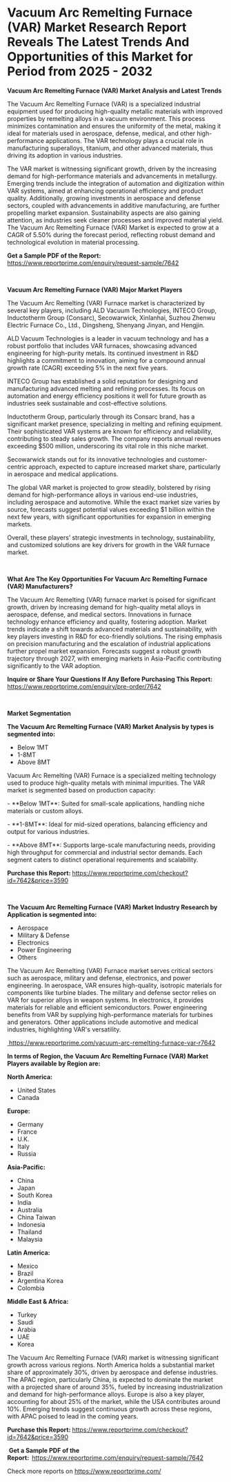 <p><h1>Vacuum Arc Remelting Furnace (VAR) Market Research Report Reveals The Latest Trends And Opportunities of this Market for Period from 2025 - 2032</h1></p><p><strong>Vacuum Arc Remelting Furnace (VAR) Market Analysis and Latest Trends</strong></p>
<p><p>The Vacuum Arc Remelting Furnace (VAR) is a specialized industrial equipment used for producing high-quality metallic materials with improved properties by remelting alloys in a vacuum environment. This process minimizes contamination and ensures the uniformity of the metal, making it ideal for materials used in aerospace, defense, medical, and other high-performance applications. The VAR technology plays a crucial role in manufacturing superalloys, titanium, and other advanced materials, thus driving its adoption in various industries.</p><p>The VAR market is witnessing significant growth, driven by the increasing demand for high-performance materials and advancements in metallurgy. Emerging trends include the integration of automation and digitization within VAR systems, aimed at enhancing operational efficiency and product quality. Additionally, growing investments in aerospace and defense sectors, coupled with advancements in additive manufacturing, are further propelling market expansion. Sustainability aspects are also gaining attention, as industries seek cleaner processes and improved material yield. The Vacuum Arc Remelting Furnace (VAR) Market is expected to grow at a CAGR of 5.50% during the forecast period, reflecting robust demand and technological evolution in material processing.</p></p>
<p><strong>Get a Sample PDF of the Report:&nbsp;</strong> <a href="https://www.reportprime.com/enquiry/request-sample/7642?utm_campaign=2733&utm_medium=2&utm_source=Github&utm_content=ia&utm_term=19032025&utm_id=vacuum-arc-remelting-furnace-var">https://www.reportprime.com/enquiry/request-sample/7642</a></p>
<p>&nbsp;</p>
<p><strong>Vacuum Arc Remelting Furnace (VAR) Major Market Players</strong></p>
<p><p>The Vacuum Arc Remelting (VAR) Furnace market is characterized by several key players, including ALD Vacuum Technologies, INTECO Group, Inductotherm Group (Consarc), Secowarwick, Xinlanhai, Suzhou Zhenwu Electric Furnace Co., Ltd., Dingsheng, Shenyang Jinyan, and Hengjin. </p><p>ALD Vacuum Technologies is a leader in vacuum technology and has a robust portfolio that includes VAR furnaces, showcasing advanced engineering for high-purity metals. Its continued investment in R&D highlights a commitment to innovation, aiming for a compound annual growth rate (CAGR) exceeding 5% in the next five years.</p><p>INTECO Group has established a solid reputation for designing and manufacturing advanced melting and refining processes. Its focus on automation and energy efficiency positions it well for future growth as industries seek sustainable and cost-effective solutions.</p><p>Inductotherm Group, particularly through its Consarc brand, has a significant market presence, specializing in melting and refining equipment. Their sophisticated VAR systems are known for efficiency and reliability, contributing to steady sales growth. The company reports annual revenues exceeding $500 million, underscoring its vital role in this niche market.</p><p>Secowarwick stands out for its innovative technologies and customer-centric approach, expected to capture increased market share, particularly in aerospace and medical applications. </p><p>The global VAR market is projected to grow steadily, bolstered by rising demand for high-performance alloys in various end-use industries, including aerospace and automotive. While the exact market size varies by source, forecasts suggest potential values exceeding $1 billion within the next few years, with significant opportunities for expansion in emerging markets. </p><p>Overall, these players’ strategic investments in technology, sustainability, and customized solutions are key drivers for growth in the VAR furnace market.</p></p>
<p>&nbsp;</p>
<p><strong>What Are The Key Opportunities For Vacuum Arc Remelting Furnace (VAR) Manufacturers?</strong></p>
<p><p>The Vacuum Arc Remelting (VAR) furnace market is poised for significant growth, driven by increasing demand for high-quality metal alloys in aerospace, defense, and medical sectors. Innovations in furnace technology enhance efficiency and quality, fostering adoption. Market trends indicate a shift towards advanced materials and sustainability, with key players investing in R&D for eco-friendly solutions. The rising emphasis on precision manufacturing and the escalation of industrial applications further propel market expansion. Forecasts suggest a robust growth trajectory through 2027, with emerging markets in Asia-Pacific contributing significantly to the VAR adoption.</p></p>
<p><strong>Inquire or Share Your Questions If Any Before Purchasing This Report:</strong> <a href="https://www.reportprime.com/enquiry/pre-order/7642?utm_campaign=2733&utm_medium=2&utm_source=Github&utm_content=ia&utm_term=19032025&utm_id=vacuum-arc-remelting-furnace-var">https://www.reportprime.com/enquiry/pre-order/7642</a></p>
<p>&nbsp;</p>
<p><strong>Market Segmentation</strong></p>
<p><strong>The Vacuum Arc Remelting Furnace (VAR) Market Analysis by types is segmented into:</strong></p>
<p><ul><li>Below 1MT</li><li>1-8MT</li><li>Above 8MT</li></ul></p>
<p><p>Vacuum Arc Remelting (VAR) Furnace is a specialized melting technology used to produce high-quality metals with minimal impurities. The VAR market is segmented based on production capacity: </p><p>- **Below 1MT**: Suited for small-scale applications, handling niche materials or custom alloys.</p><p>- **1-8MT**: Ideal for mid-sized operations, balancing efficiency and output for various industries.</p><p>- **Above 8MT**: Supports large-scale manufacturing needs, providing high throughput for commercial and industrial sector demands. Each segment caters to distinct operational requirements and scalability.</p></p>
<p><strong>Purchase this Report:&nbsp;</strong><a href="https://www.reportprime.com/checkout?id=7642&price=3590&utm_campaign=2733&utm_medium=2&utm_source=Github&utm_content=ia&utm_term=19032025&utm_id=vacuum-arc-remelting-furnace-var">https://www.reportprime.com/checkout?id=7642&price=3590</a></p>
<p>&nbsp;</p>
<p><strong>The Vacuum Arc Remelting Furnace (VAR) Market Industry Research by Application is segmented into:</strong></p>
<p><ul><li>Aerospace</li><li>Military & Defense</li><li>Electronics</li><li>Power Engineering</li><li>Others</li></ul></p>
<p><p>The Vacuum Arc Remelting (VAR) Furnace market serves critical sectors such as aerospace, military and defense, electronics, and power engineering. In aerospace, VAR ensures high-quality, isotropic materials for components like turbine blades. The military and defense sector relies on VAR for superior alloys in weapon systems. In electronics, it provides materials for reliable and efficient semiconductors. Power engineering benefits from VAR by supplying high-performance materials for turbines and generators. Other applications include automotive and medical industries, highlighting VAR's versatility.</p></p>
<p><a href="https://www.reportprime.com/vacuum-arc-remelting-furnace-var-r7642?utm_campaign=2733&utm_medium=2&utm_source=Github&utm_content=ia&utm_term=19032025&utm_id=vacuum-arc-remelting-furnace-var">&nbsp;https://www.reportprime.com/vacuum-arc-remelting-furnace-var-r7642</a></p>
<p><strong>In terms of Region, the Vacuum Arc Remelting Furnace (VAR) Market Players available by Region are:</strong></p>
<p>
    <p> <strong> North America: </strong>
        <ul>
            <li>United States</li>
            <li>Canada</li>
        </ul>
        </p> 
    <p> <strong> Europe: </strong>
        <ul>
            <li>Germany</li>
            <li>France</li>
            <li>U.K.</li>
            <li>Italy</li>
            <li>Russia</li>
        </ul>
        </p> 
    <p> <strong> Asia-Pacific: </strong>
        <ul>
            <li>China</li>
            <li>Japan</li>
            <li>South Korea</li>
            <li>India</li>
            <li>Australia</li>
            <li>China Taiwan</li>
            <li>Indonesia</li>
            <li>Thailand</li>
            <li>Malaysia</li>
        </ul>
        </p> 
    <p> <strong> Latin America: </strong>
        <ul>
            <li>Mexico</li>
            <li>Brazil</li>
            <li>Argentina Korea</li>
            <li>Colombia</li>
        </ul>
        </p> 
    <p> <strong> Middle East & Africa: </strong>
        <ul>
            <li>Turkey</li>
            <li>Saudi</li>
            <li>Arabia</li>
            <li>UAE</li>
            <li>Korea</li>
        </ul>
    </p>
    </p>
<p><p>The Vacuum Arc Remelting Furnace (VAR) market is witnessing significant growth across various regions. North America holds a substantial market share of approximately 30%, driven by aerospace and defense industries. The APAC region, particularly China, is expected to dominate the market with a projected share of around 35%, fueled by increasing industrialization and demand for high-performance alloys. Europe is also a key player, accounting for about 25% of the market, while the USA contributes around 10%. Emerging trends suggest continuous growth across these regions, with APAC poised to lead in the coming years.</p></p>
<p><strong>Purchase this Report: </strong><a href="https://www.reportprime.com/checkout?id=7642&price=3590&utm_campaign=2733&utm_medium=2&utm_source=Github&utm_content=ia&utm_term=19032025&utm_id=vacuum-arc-remelting-furnace-var">https://www.reportprime.com/checkout?id=7642&price=3590</a></p>
<p>&nbsp;<strong>Get a Sample PDF of the Report:&nbsp;&nbsp;</strong><a href="https://www.reportprime.com/enquiry/request-sample/7642?utm_campaign=2733&utm_medium=2&utm_source=Github&utm_content=ia&utm_term=19032025&utm_id=vacuum-arc-remelting-furnace-var">https://www.reportprime.com/enquiry/request-sample/7642</a></p>
<p><strong></strong></p>
<p>Check more reports on <a href="https://www.reportprime.com/?utm_campaign=2733&utm_medium=2&utm_source=Github&utm_content=ia&utm_term=19032025&utm_id=vacuum-arc-remelting-furnace-var">https://www.reportprime.com/</a></p>